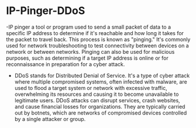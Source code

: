 # IP-Pinger-DDoS


-IP pinger a tool or program used to send a small packet of data to a specific IP address to determine if it's reachable and how long it takes for the packet to travel back. This process is known as "pinging." It's commonly 
 used for network troubleshooting to test connectivity between devices on a network or between networks. Pinging can also be used for malicious purposes, such as determining if a target IP address is online or for 
 reconnaissance in preparation for a cyber attack.

- DDoS stands for Distributed Denial of Service. It's a type of cyber attack where multiple compromised systems, often infected with malware, are used to flood a target system or network with excessive traffic, overwhelming 
 its resources and causing it to become unavailable to legitimate users. DDoS attacks can disrupt services, crash websites, and cause financial losses for organizations. They are typically carried out by botnets, which are 
 networks of compromised devices controlled by a single attacker or group.
